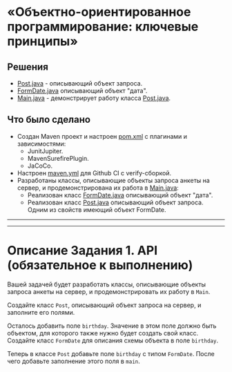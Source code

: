# «Объектно-ориентированное программирование: ключевые принципы»

## Решения
* <a href="https://github.com/Nephedov/9.Java/blob/main/src/main/java/ru/netology/json/Post.java">Post.java</a> - описывающий объект запроса.
* <a href="https://github.com/Nephedov/9.Java/blob/main/src/main/java/ru/netology/json/FormDate.java">FormDate.java</a> описывающий объект "дата".
* <a href="https://github.com/Nephedov/9.Java/blob/main/src/main/java/Main.java">Main.java</a> - демонстрирует работу класса
  <a href="https://github.com/Nephedov/9.Java/blob/main/src/main/java/ru/netology/json/Post.java">Post.java</a>.

## Что было сделано
* Создан Maven проект и настроен <a href="https://github.com/Nephedov/9.Java/blob/main/pom.xml">pom.xml</a> c плагинами и зависимостями:
  * JunitJupiter.
  * MavenSurefirePlugin.
  * JaCoCo.
* Настроен <a href="https://github.com/Nephedov/9.Java/blob/main/.github/workflows/maven.yml">maven.yml</a> для Github CI с verify-сборкой.
* Разработаны классы, описывающие объекты запроса анкеты на сервер, и продемонстрирована их работа в <a href="https://github.com/Nephedov/9.Java/blob/main/src/main/java/Main.java">Main.java</a>:
  * Реализован класс <a href="https://github.com/Nephedov/9.Java/blob/main/src/main/java/ru/netology/json/FormDate.java">FormDate.java</a> описывающий объект "дата".
  * Реализован класс <a href="https://github.com/Nephedov/9.Java/blob/main/src/main/java/ru/netology/json/Post.java">Post.java</a> описывающий объект запроса. Одним из свойств имеющий объект FormDate.

---
---


# Описание Задания 1. API (обязательное к выполнению)

Вашей задачей будет разработать классы, описывающие объекты запроса анкеты на сервер, и продемонстрировать их работу в `Main`.

Создайте класс `Post`, описывающий объект запроса на сервер, и заполните его полями.

Осталось добавить поле `birthday`. Значение в этом поле должно быть объектом, для которого также нужно будет создать свой класс. Создайте класс `FormDate` для описания схемы объекта в поле `birthday`.

Теперь в классе `Post` добавьте поле `birthday` с типом `FormDate`. После чего добавьте заполнение этого поля в `main`.
